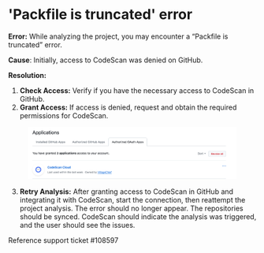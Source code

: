 # 'Packfile is truncated' error

**Error:** While analyzing the project, you may encounter a “Packfile is truncated” error.&#x20;

**Cause**: Initially, access to CodeScan was denied on GitHub.&#x20;

**Resolution:**

1. **Check Access:** Verify if you have the necessary access to CodeScan in GitHub.
2. **Grant Access:** If access is denied, request and obtain the required permissions for CodeScan.

<figure><img src="../../../../.gitbook/assets/image (3).png" alt=""><figcaption></figcaption></figure>

3. **Retry Analysis:** After granting access to CodeScan in GitHub and integrating it with CodeScan, start the connection, then reattempt the project analysis. The error should no longer appear. The repositories should be synced. CodeScan should indicate the analysis was triggered, and the user should see the issues.

Reference support ticket #108597
